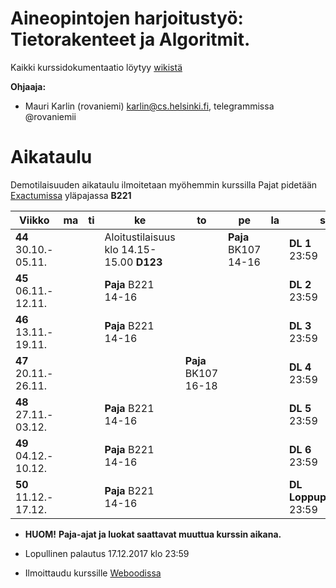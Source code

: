 # Aineopintojen harjoitustyö: Tietorakenteet ja Algoritmit.
Kaikki kurssidokumentaatio löytyy [wikistä](https://github.com/TiraLabra/2017-syksy-periodi-2/wiki)

**Ohjaaja:**
* Mauri Karlin (rovaniemi) karlin@cs.helsinki.fi, telegrammissa @rovaniemii

# Aikataulu

Demotilaisuuden aikataulu ilmoitetaan myöhemmin kurssilla
Pajat pidetään [Exactumissa](http://www.helsinki.fi/teknos/opetustilat/kumpula/gh2b/default.htm) yläpajassa **B221**

| Viikko | ma | ti | ke | to | pe | la | su |
| --- | --- | --- | --- | --- | --- | --- | --- |
| **44**<br>30.10.-<br>05.11. |   |  | Aloitustilaisuus<br>klo 14.15-15.00 **D123**  |  | **Paja** BK107<br>14-16<br> |  |  **DL 1**<br>23:59|
| **45**<br>06.11.-<br>12.11. |  |  | **Paja** B221<br>14-16<br> |  |  |  | **DL 2**<br>23:59 |
| **46**<br>13.11.-<br>19.11. |  |  | **Paja** B221<br>14-16<br> |  |  |  | **DL 3**<br>23:59 |
| **47**<br>20.11.-<br>26.11. |  |  |  | **Paja** BK107 <br>16-18<br> |  |  | **DL 4**<br>23:59 |
| **48**<br>27.11.-<br>03.12. |  |  | **Paja** B221<br>14-16<br> |  |  |  | **DL 5**<br>23:59 |
| **49**<br>04.12.-<br>10.12. |  |  | **Paja** B221<br>14-16<br> |  |  |  | **DL 6**<br>23:59 |
| **50**<br>11.12.-<br>17.12. |  |  | **Paja** B221<br>14-16<br> |  |  |  | **DL Loppupalautus**<br>23:59 | 

* **HUOM!** **Paja-ajat ja luokat saattavat muuttua kurssin aikana.**

* Lopullinen palautus 17.12.2017 klo 23:59

* Ilmoittaudu kurssille [Weboodissa](https://weboodi.helsinki.fi/hy/opettaptied.jsp?OpetTap=121539272&html=1)

